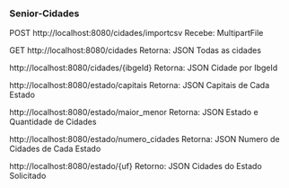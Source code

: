 ### Senior-Cidades

POST http://localhost:8080/cidades/importcsv
Recebe: MultipartFile

GET http://localhost:8080/cidades
Retorna: JSON Todas as cidades

http://localhost:8080/cidades/{ibgeId}
Retorna: JSON Cidade por IbgeId

http://localhost:8080/estado/capitais
Retorna: JSON Capitais de Cada Estado

http://localhost:8080/estado/maior_menor
Retorna: JSON Estado e Quantidade de Cidades

http://localhost:8080/estado/numero_cidades
Retorna: JSON Numero de Cidades de Cada Estado

http://localhost:8080/estado/{uf}
Retorno: JSON Cidades do Estado Solicitado